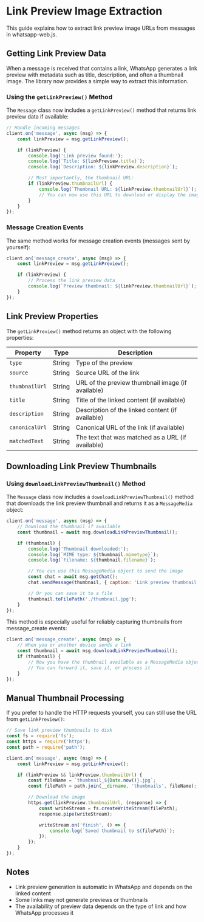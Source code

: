 # Link Preview Image Extraction

This guide explains how to extract link preview image URLs from messages in whatsapp-web.js.

## Getting Link Preview Data

When a message is received that contains a link, WhatsApp generates a link preview with metadata such as title, description, and often a thumbnail image. The library now provides a simple way to extract this information.

### Using the `getLinkPreview()` Method

The `Message` class now includes a `getLinkPreview()` method that returns link preview data if available:

```javascript
// Handle incoming messages
client.on('message', async (msg) => {
    const linkPreview = msg.getLinkPreview();

    if (linkPreview) {
        console.log('Link preview found:');
        console.log(`Title: ${linkPreview.title}`);
        console.log(`Description: ${linkPreview.description}`);

        // Most importantly, the thumbnail URL:
        if (linkPreview.thumbnailUrl) {
            console.log(`Thumbnail URL: ${linkPreview.thumbnailUrl}`);
            // You can now use this URL to download or display the image
        }
    }
});
```

### Message Creation Events

The same method works for message creation events (messages sent by yourself):

```javascript
client.on('message_create', async (msg) => {
    const linkPreview = msg.getLinkPreview();

    if (linkPreview) {
        // Process the link preview data
        console.log(`Preview thumbnail: ${linkPreview.thumbnailUrl}`);
    }
});
```

## Link Preview Properties

The `getLinkPreview()` method returns an object with the following properties:

| Property       | Type   | Description                                       |
| -------------- | ------ | ------------------------------------------------- |
| `type`         | String | Type of the preview                               |
| `source`       | String | Source URL of the link                            |
| `thumbnailUrl` | String | URL of the preview thumbnail image (if available) |
| `title`        | String | Title of the linked content (if available)        |
| `description`  | String | Description of the linked content (if available)  |
| `canonicalUrl` | String | Canonical URL of the link (if available)          |
| `matchedText`  | String | The text that was matched as a URL (if available) |

## Downloading Link Preview Thumbnails

### Using `downloadLinkPreviewThumbnail()` Method

The `Message` class now includes a `downloadLinkPreviewThumbnail()` method that downloads the link preview thumbnail and returns it as a `MessageMedia` object:

```javascript
client.on('message', async (msg) => {
    // Download the thumbnail if available
    const thumbnail = await msg.downloadLinkPreviewThumbnail();

    if (thumbnail) {
        console.log('Thumbnail downloaded:');
        console.log(`MIME type: ${thumbnail.mimetype}`);
        console.log(`Filename: ${thumbnail.filename}`);

        // You can use this MessageMedia object to send the image
        const chat = await msg.getChat();
        chat.sendMessage(thumbnail, { caption: 'Link preview thumbnail' });

        // Or you can save it to a file
        thumbnail.toFilePath('./thumbnail.jpg');
    }
});
```

This method is especially useful for reliably capturing thumbnails from message_create events:

```javascript
client.on('message_create', async (msg) => {
    // When you or another device sends a link
    const thumbnail = await msg.downloadLinkPreviewThumbnail();
    if (thumbnail) {
        // Now you have the thumbnail available as a MessageMedia object
        // You can forward it, save it, or process it
    }
});
```

## Manual Thumbnail Processing

If you prefer to handle the HTTP requests yourself, you can still use the URL from `getLinkPreview()`:

```javascript
// Save link preview thumbnails to disk
const fs = require('fs');
const https = require('https');
const path = require('path');

client.on('message', async (msg) => {
    const linkPreview = msg.getLinkPreview();

    if (linkPreview && linkPreview.thumbnailUrl) {
        const fileName = `thumbnail_${Date.now()}.jpg`;
        const filePath = path.join(__dirname, 'thumbnails', fileName);

        // Download the image
        https.get(linkPreview.thumbnailUrl, (response) => {
            const writeStream = fs.createWriteStream(filePath);
            response.pipe(writeStream);

            writeStream.on('finish', () => {
                console.log(`Saved thumbnail to ${filePath}`);
            });
        });
    }
});
```

## Notes

- Link preview generation is automatic in WhatsApp and depends on the linked content
- Some links may not generate previews or thumbnails
- The availability of preview data depends on the type of link and how WhatsApp processes it
